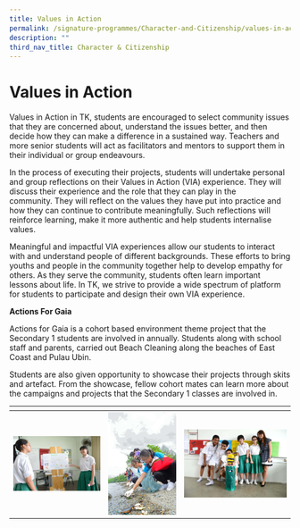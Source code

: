 ```yaml
---
title: Values in Action
permalink: /signature-programmes/Character-and-Citizenship/values-in-action/
description: ""
third_nav_title: Character & Citizenship
---
```

# Values in Action
 Values in Action in TK, students are encouraged to select community issues that they are concerned about, understand the issues better, and then decide how they can make a difference in a sustained way. Teachers and more senior students will act as facilitators and mentors to support them in their individual or group endeavours.

In the process of executing their projects, students will undertake personal and group reflections on their Values in Action (VIA) experience. They will discuss their experience and the role that they can play in the community. They will reflect on the values they have put into practice and how they can continue to contribute meaningfully. Such reflections will reinforce learning, make it more authentic and help students internalise values.

Meaningful and impactful VIA experiences allow our students to interact with and understand people of different backgrounds. These efforts to bring youths and people in the community together help to develop empathy for others. As they serve the community, students often learn important lessons about life. In TK, we strive to provide a wide spectrum of platform for students to participate and design their own VIA experience.

**Actions For Gaia** 

Actions for Gaia is a cohort based environment theme project that the Secondary 1 students are involved in annually. Students along with school staff and parents, carried out Beach Cleaning along the beaches of East Coast and Pulau Ubin.

Students are also given opportunity to showcase their projects through skits and artefact. From the showcase, fellow cohort mates can learn more about the campaigns and projects that the Secondary 1 classes are involved in.

<table>
<thead>
  <tr>
    <th></th>
    <th></th>
    <th></th>
  </tr>
</thead>
<tbody>
  <tr>
    <td><a href="/images/Signature%20Programmes/1-1.jpg"> <img src="/images/Signature%20Programmes/1-1.jpg"></a></td>
    <td><a href="/images/Signature%20Programmes/2-2.jpg"> <img src="/images/Signature%20Programmes/2-2.jpg"></a></td>
    <td><a href="/images/Signature%20Programmes/3-1.jpg"> <img src="/images/Signature%20Programmes/3-1.jpg"></a></td>
  </tr>
</tbody>
</table>